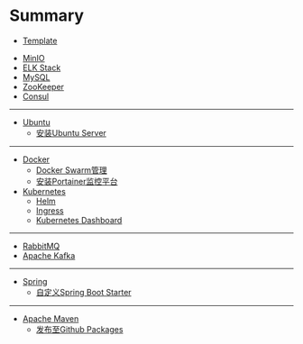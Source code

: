 # Summary
* [Template](template.md)
<!-- 中间件/服务 -->
* [MinIO](middleware/MinIO.md)
* [ELK Stack](middleware/ELK_Stack.md)
* [MySQL](middleware/MySQL.md)
* [ZooKeeper](middleware/ZooKeeper.md)
* [Consul](middleware/Consul.md)

---
<!-- 操作系统 -->
* [Ubuntu](ubuntu/README.md)
  * [安装Ubuntu Server](ubuntu/install_ubuntu_server.md)

---
<!-- 容器 -->
* [Docker](containers/docker/README.md)
  * [Docker Swarm管理](containers/docker/docker_swarm.md)
  * [安装Portainer监控平台](containers/docker/install_portainer.md)
* [Kubernetes](containers/kubernetes/README.md)
  * [Helm](containers/kubernetes/helm.md)
  * [Ingress](containers/kubernetes/ingress.md)
  * [Kubernetes Dashboard](containers/kubernetes/kubernetes_dashboard.md)

--- 
<!-- 消息队列 -->
* [RabbitMQ](MQ/rabbitmq.md)
* [Apache Kafka](MQ/kafka.md)

---
<!-- 框架 -->
* [Spring](frameworks/spring/README.md)
  * [自定义Spring Boot Starter](frameworks/spring/creating_spring_boot_starter.md)

---
<!-- 其他工具(Tools) -->
* [Apache Maven](tools/maven/README.md)
  * [发布至Github Packages](tools/maven/publish_to_github_packages.md)